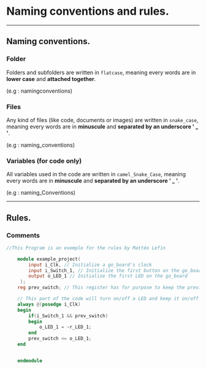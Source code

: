 # Naming conventions and rules.

---

## Naming conventions.

### Folder

Folders and subfolders are written in ``flatcase``, meaning every words are in **lower case** and **attached together**.

(e.g : namingconventions)

### Files

Any kind of files (like code, documents or images) are written in ``snake_case``, meaning every words are in **minuscule** and **separated by an underscore ' _ '**.

(e.g : naming_conventions)

### Variables (for code only)

All variables used in the code are written in ``camel_Snake_Case``, meaning every words are in **minuscule** and **separated by an underscore ' _ '**.

(e.g : naming_Conventions)

---

## Rules.

### Comments

```Verilog
//This Program is an exemple for the rules by Mattéo Lefin 

    module example_project(
        input i_Clk, // Initialize a go_board's clock
        input i_Switch_1, // Initialize the first button on the go_board
        output o_LED_1 // Initialize the first LED on the go_board
     );
    reg prev_switch; // This register has for purpose to keep the previous state of the button

    // This part of the code will turn on/off a LED and keep it on/off using a switch
    always @(posedge i_Clk)
    begin
        if(i_Switch_1 && prev_switch)
        begin
            o_LED_1 = ~r_LED_1; 
        end
        prev_switch <= o_LED_1;
    end


    endmodule

```
